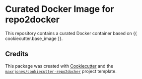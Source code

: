 # Curated Docker Image for repo2docker

This repository contains a curated Docker container based on {{ cookiecutter.base_image }}.

## Credits

This package was created with [Cookiecutter](https://github.com/cookiecutter/cookiecutter) and the [`maxrjones/cookiecutter-repo2docker`](https://github.com/maxrjones/cookiecutter-repo2docker) project template.
